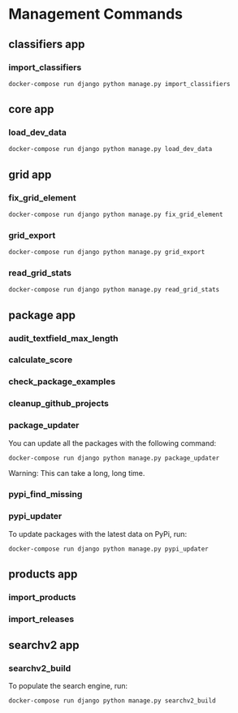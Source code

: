 # Management Commands

## classifiers app

### import_classifiers

```bash
docker-compose run django python manage.py import_classifiers
```

## core app

### load_dev_data

```bash
docker-compose run django python manage.py load_dev_data
```

## grid app

### fix_grid_element

```bash
docker-compose run django python manage.py fix_grid_element
```

### grid_export

```bash
docker-compose run django python manage.py grid_export
```

### read_grid_stats

```bash
docker-compose run django python manage.py read_grid_stats
```

## package app

### audit_textfield_max_length

### calculate_score

### check_package_examples

### cleanup_github_projects

### package_updater

You can update all the packages with the following command:

```bash
docker-compose run django python manage.py package_updater
```

Warning: This can take a long, long time.

### pypi_find_missing

### pypi_updater

To update packages with the latest data on PyPi, run:

```bash
docker-compose run django python manage.py pypi_updater
```

## products app

### import_products

### import_releases

## searchv2 app

### searchv2_build

To populate the search engine, run:

```bash
docker-compose run django python manage.py searchv2_build
```
